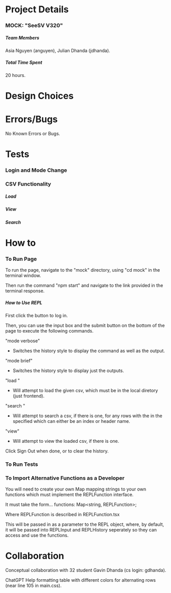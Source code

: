 # Project Details
### MOCK: "SeeSV V320"

##### Team Members
Asia Nguyen (anguyen), Julian Dhanda (jdhanda).

##### Total Time Spent
20 hours.

# Design Choices

# Errors/Bugs
No Known Errors or Bugs.

# Tests
### Login and Mode Change

### CSV Functionality

##### Load

##### View

##### Search

# How to
### To Run Page
To run the page, navigate to the "mock" directory, using "cd mock" in the terminal window.

Then run the command "npm start" and navigate to the link provided in the terminal response.

##### How to Use REPL
First click the button to log in.

Then, you can use the input box and the submit button on the bottom of the page to execute
the following commands.

"mode verbose"
- Switches the history style to display the command as well as the output.

"mode brief"
- Switches the history style to display just the outputs.

"load <csv-file-path>"
- Will attempt to load the given csv, which must be in the local diretory (just frontend).

"search <value> <column>"
- Will attempt to search a csv, if there is one, for any rows with the <value> in the 
specified <column> which can either be an index or header name.

"view"
- Will attempt to view the loaded csv, if there is one.

Click Sign Out when done, or to clear the history.

### To Run Tests

### To Import Alternative Functions as a Developer
You will need to create your own Map mapping strings to your own functions which must
implement the REPLFunction interface.

It must take the form...
functions: Map<string, REPLFunction>;

Where REPLFunction is described in REPLFunction.tsx

This will be passed in as a parameter to the REPL object, where, by default, it will be passed into 
REPLInput and REPLHistory seperately so they can access and use the functions.

# Collaboration
Conceptual collaboration with 32 student Gavin Dhanda (cs login: gdhanda).

ChatGPT Help formatting table with different colors for alternating rows (near line 105 in main.css).